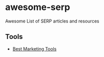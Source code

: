 # awesome-serp
Awesome List of SERP articles and resources

## Tools
- [Best Marketing Tools](http://saijogeorge.com/best-marketing-tools/)
